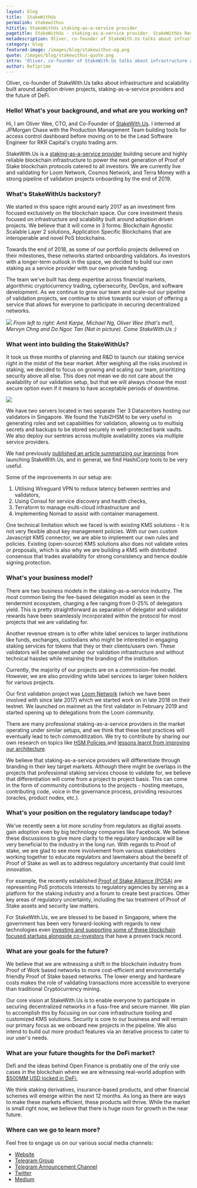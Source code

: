 ```yaml
---
layout: blog
title:  StakeWithUs
permalink: stakewithus
h1title: StakeWithUs staking-as-a-service provider
pagetitle: StakeWithUs - staking-as-a-service provider. StakeWithUs Review.
metadescription: Oliver, co-founder of StakeWith.Us talks about infrastructure and scalability built around adoption driven projects, staking-as-a-service providers and the future of DeFi.
category: blog
featured-image: /images/blog/stakewithus-og.png
quote: /images/blog/stakewithus-quote.png
intro: 'Oliver, co-founder of StakeWith.Us talks about infrastructure and scalability built around adoption driven projects, staking-as-a-service providers and the future of DeFi. '
author: Defiprime
---
```

Oliver, co-founder of StakeWith.Us talks about infrastructure and scalability built around adoption driven projects, staking-as-a-service providers and the future of DeFi.

### Hello! What's your background, and what are you working on?

Hi, I am Oliver Wee, CTO, and Co-Founder of [StakeWith.Us](https://stakewith.us/). I interned at JPMorgan Chase with the Production Management Team building tools for access control dashboard before moving on to be the Lead Software Engineer for RKR Capital's crypto trading arm.

StakeWith.Us is a [staking-as-a-service provider](/staking) building secure and highly reliable blockchain infrastructure to power the next generation of Proof of Stake blockchain protocols catered to all investors. We are currently live and validating for Loom Network, Cosmos Network, and Terra Money with a strong pipeline of validation projects onboarding by the end of 2019.

### What's StakeWithUs backstory?

We started in this space right around early 2017 as an investment firm focused exclusively on the blockchain space. Our core investment thesis focused on infrastructure and scalability built around adoption driven projects. We believe that it will come in 3 forms: Blockchain Agnostic Scalable Layer 2 solutions, Application Specific Blockchains that are interoperable and novel PoS blockchains.

Towards the end of 2018, as some of our portfolio projects delivered on their milestones, these networks started onboarding validators. As investors with a longer-term outlook in the space, we decided to build our own staking as a service provider with our own private funding.

The team we've built has deep expertise across financial markets, algorithmic cryptocurrency trading, cybersecurity, DevOps, and software development. As we continue to grow our team and scale-out our pipeline of validation projects, we continue to strive towards our vision of offering a service that allows for everyone to participate in securing decentralized networks.

![](/images/blog/StakeWithUs1.jpg)
_From left to right: Amit Karpe, Michael Ng, Oliver Wee (that's me!), Mervyn Chng and Do Ngoc Tan (Not in picture). Come StakeWith.Us :)_


### What went into building the StakeWithUs?

It took us three months of planning and R&D to launch our staking service right in the midst of the bear market. After weighing all the risks involved in staking, we decided to focus on growing and scaling our team, prioritizing security above all else. This does not mean we do not care about the availability of our validation setup, but that we will always choose the most secure option even if it means to have acceptable periods of downtime.

![](/images/blog/StakeWithUs2.png)

We have two servers located in two separate Tier 3 Datacenters hosting our validators in Singapore. We found the Yubi2HSM to be very useful in generating roles and set capabilities for validation, allowing us to multisig secrets and backups to be stored securely in well-protected bank vaults. We also deploy our sentries across multiple availability zones via multiple service providers.

We had previously [published an article summarizing our learnings](https://medium.com/stakewithus/our-validation-architecture-and-learnings-at-stakewith-us-1876470ec908) from launching StakeWith.Us, and in general, we find HashiCorp tools to be very useful.

Some of the improvements in our setup are:
1. Utilising Wireguard VPN to reduce latency between sentries and validators,
2. Using Consul for service discovery and health checks,
3. Terraform to manage multi-cloud infrastructure and
4. Implementing Nomad to assist with container management.

One technical limitation which we faced is with existing KMS solutions - It is not very flexible about key management policies. With our own custom Javascript KMS connector, we are able to implement our own rules and policies. Existing (open-source) KMS solutions also does not validate votes or proposals, which is also why we are building a KMS with distributed consensus that trades availability for strong consistency and hence double signing protection.

### What's your business model?

There are two business models in the staking-as-a-service industry. The most common being the fee-based delegation model as seen in the tendermint ecosystem, charging a fee ranging from 0-25% of delegators yield. This is pretty straightforward as separation of delegator and validator rewards have been seamlessly incorporated within the protocol for most projects that we are validating for.

Another revenue stream is to offer white label services to larger institutions like funds, exchanges, custodians who might be interested in engaging staking services for tokens that they or their clients/users own. These validators will be operated under our validation infrastructure and without technical hassles while retaining the branding of the institution.

Currently, the majority of our projects are on a commission-fee model. However, we are also providing white label services to larger token holders for various projects.

Our first validation project was [Loom Network](https://loomx.io/) (which we have been involved with since late 2017) which we started work on in late 2018 on their testnet. We launched on mainnet as the first validator in February 2019 and started opening up to delegations from the Loom community.

There are many professional staking-as-a-service providers in the market operating under similar setups, and we think that these best practices will eventually lead to tech commoditization. We try to contribute by sharing our own research on topics like [HSM Policies ](https://medium.com/loom-network/hsm-policies-and-the-importance-of-validator-security-ec8a4cc1b6f)and [lessons learnt from improving our architecture](https://medium.com/stakewithus/our-validation-architecture-and-learnings-at-stakewith-us-1876470ec908).

We believe that staking-as-a-service providers will differentiate through branding in their key target markets. Although there might be overlaps in the projects that professional staking services choose to validate for, we believe that differentiation will come from a project to project basis. This can come in the form of community contributions to the projects - hosting meetups, contributing code, voice in the governance process, providing resources (oracles, product nodes, etc.).


### What's your position on the regulatory landscape today?

We've recently seen a lot more scrutiny from regulators as digital assets gain adoption even by big technology companies like Facebook. We believe these discussions to give more clarity to the regulatory landscape will be very beneficial to the industry in the long run. With regards to Proof of stake, we are glad to see more involvement from various stakeholders working together to educate regulators and lawmakers about the benefit of Proof of Stake as well as to address regulatory uncertainty that could limit innovation.

For example, the recently established [Proof of Stake Alliance (POSA)](https://www.proofofstakealliance.org/) are representing PoS protocols interests to regulatory agencies by serving as a platform for the staking industry and a forum to create best practices. Other key areas of regulatory uncertainty, including the tax treatment of Proof of  Stake assets and security law matters.

For StakeWith.Us, we are blessed to be based in Singapore, where the government has been very forward-looking with regards to new technologies even [investing and supporting some of these blockchain focused startups alongside co-investors](https://e27.co/aiming-at-deep-tech-startups-sginnovate-partners-with-five-new-co-investors-20190427/) that have a proven track record.


### What are your goals for the future?

We believe that we are witnessing a shift in the blockchain industry from Proof of Work based networks to more cost-efficient and environmentally friendly Proof of Stake based networks. The lower energy and hardware costs makes the role of validating transactions more accessible to everyone than traditional Cryptocurrency mining.

Our core vision at StakeWith.Us is to enable everyone to participate in securing decentralized networks in a fuss-free and secure manner. We plan to accomplish this by focusing on our core infrastructure tooling and customized KMS solutions. Security is core to our business and will remain our primary focus as we onboard new projects in the pipeline. We also intend to build out more product features via an iterative process to cater to our user's needs.


### What are your future thoughts for the DeFi market?

Defi and the ideas behind Open Finance is probably one of the only use cases in the blockchain where we are witnessing real-world adoption with [$500MM USD locked in DeFi.](https://defipulse.com/)

We think staking derivatives, insurance-based products, and other financial schemes will emerge within the next 12 months. As long as there are ways to make these markets efficient, these products will thrive.  While the market is small right now, we believe that there is huge room for growth in the near future.


### Where can we go to learn more?

Feel free to engage us on our various social media channels:

- [Website](https://stakewith.us/)
- [Telegram Group](https://t.me/StakeWithUs)
- [Telegram Announcement Channel](https://t.me/stakewithusann)
- [Twitter](https://twitter.com/StakeWithUs)
- [Medium](https://medium.com/@StakeWithUs)
